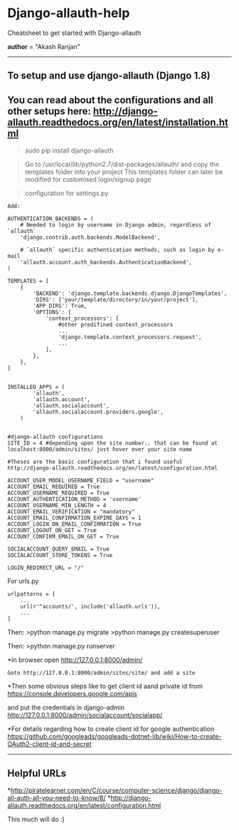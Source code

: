 # Django-allauth-help
Cheatsheet to get started with Django-allauth

__author__ = "Akash Ranjan"

---------------------------------------------------------------
To setup and use django-allauth (Django 1.8)
---------------------------------------------------------------
You can read about the configurations and all other setups here: http://django-allauth.readthedocs.org/en/latest/installation.html
-------------------------------------------------------------------------------------------------------------------------------------

>sudo pip install django-allauth

>Go to /usr/local/lib/python2.7/dist-packages/allauth/ and copy the templates folder into your project
This templates folder can later be modified for customised login/signup page

>configuration for settings.py
	
	Add:

	AUTHENTICATION_BACKENDS = (
	    # Needed to login by username in Django admin, regardless of `allauth`
	    'django.contrib.auth.backends.ModelBackend',

	    # `allauth` specific authentication methods, such as login by e-mail
	    'allauth.account.auth_backends.AuthenticationBackend',
	)

	TEMPLATES = [
	    {
	        'BACKEND': 'django.template.backends.django.DjangoTemplates',
	        'DIRS': ['your/template/directory/in/your/project'],
	        'APP_DIRS': True,
	        'OPTIONS': {
	            'context_processors': [
	                #other predifined context_processors
	                ...
	                'django.template.context_processors.request',
	                ...
	            ],
	        },
	    },
	]


	INSTALLED_APPS = (
			'allauth',
			'allauth.account',
	 		'allauth.socialaccount',
			'allauth.socialaccount.providers.google',
		)


	#django-allauth configurations
	SITE_ID = 4 #depending upon the site number.. that can be found at localhost:8000/admin/sites/ just hover over your site name
	
	#Theses are the basic configuration that i found useful
	http://django-allauth.readthedocs.org/en/latest/configuration.html

	ACCOUNT_USER_MODEL_USERNAME_FIELD = "username"
	ACCOUNT_EMAIL_REQUIRED = True
	ACCOUNT_USERNAME_REQUIRED = True
	ACCOUNT_AUTHENTICATION_METHOD = 'username'
	ACCOUNT_USERNAME_MIN_LENGTH = 4
	ACCOUNT_EMAIL_VERIFICATION = "mandatory"
	ACCOUNT_EMAIL_CONFIRMATION_EXPIRE_DAYS = 1
	ACCOUNT_LOGIN_ON_EMAIL_CONFIRMATION = True
	ACCOUNT_LOGOUT_ON_GET = True
	ACCOUNT_CONFIRM_EMAIL_ON_GET = True

	SOCIALACCOUNT_QUERY_EMAIL = True
	SOCIALACCOUNT_STORE_TOKENS = True

	LOGIN_REDIRECT_URL = "/"


For urls.py

	urlpatterns = [
	    ...
	    url(r'^accounts/', include('allauth.urls')),
	    ...
	]


Then:
	>python manage.py migrate
	>python manage.py createsuperuser

Then:
	>python manage.py runserver

*In browser open http://127.0.0.1:8000/admin/
	
	Goto http://127.0.0.1:8000/admin/sites/site/ and add a site

*Then some obvious steps like to get client id aand private id from 
	https://console.developers.google.com/apis

and put the credentials in django-admin
	http://127.0.0.1:8000/admin/socialaccount/socialapp/


*For details regarding how to create client id for google authentication
	https://github.com/googleads/googleads-dotnet-lib/wiki/How-to-create-OAuth2-client-id-and-secret



----------------------------------------------------------------------
Helpful URLs
----------------------------------------------------------------------
*http://piratelearner.com/en/C/course/computer-science/django/django-all-auth-all-you-need-to-know/8/
*http://django-allauth.readthedocs.org/en/latest/configuration.html


This much will do :)
